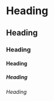<copy-wrap>
	<h1>Heading</h1>
	<h2>Heading</h2>
	<h3>Heading</h3>
	<h4>Heading</h4>
	<h5>Heading</h5>
	<h6>Heading</h6>
</copy-wrap>

